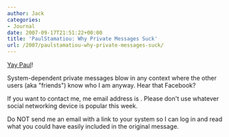 ```yaml
---
author: Jack
categories:
- Journal
date: 2007-09-17T21:51:22+00:00
title: 'PaulStamatiou: Why Private Messages Suck'
url: /2007/paulstamatiou-why-private-messages-suck/
---
```


[Yay Paul][1]! 

System-dependent private messages blow in any context where the other users (aka "friends") know who I am anyway. Hear that Facebook? 

If you want to contact me, me email address is . Please don't use whatever social networking device is popular this week. 

Do NOT send me an email with a link to your system so I can log in and read what you could have easily included in the original message.

 [1]: http://paulstamatiou.com/2007/09/16/why-private-messages-suck/